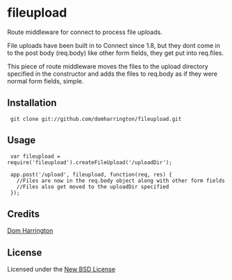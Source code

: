 # fileupload

Route middleware for connect to process file uploads.

File uploads have been built in to Connect since 1.8, but they dont come in to the post body (req.body) like other form fields, they get put into req.files.

This piece of route middleware moves the files to the upload directory specified in the constructor and adds the files to req.body as if they were normal form fields, simple.

## Installation

     git clone git://github.com/domharrington/fileupload.git

## Usage
     var fileupload = require('fileupload').createFileUpload('/uploadDir');

     app.post('/upload', fileupload, function(req, res) {
       //Files are now in the req.body object along with other form fields
       //Files also get moved to the uploadDir specified
     });

## Credits
[Dom Harrington](https://github.com/domharrington/)

## License
Licensed under the [New BSD License](http://opensource.org/licenses/bsd-license.php)